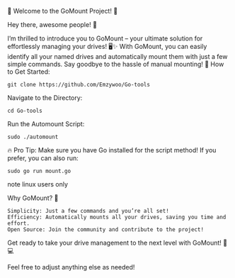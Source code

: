 🚀 Welcome to the GoMount Project! 🌟

Hey there, awesome people! 👋

I’m thrilled to introduce you to GoMount – your ultimate solution for effortlessly managing your drives! 🖥️✨ With GoMount, you can easily identify all your named drives and automatically mount them with just a few simple commands. Say goodbye to the hassle of manual mounting! 🙌
How to Get Started:

    git clone https://github.com/Emzywoo/Go-tools

Navigate to the Directory:


    cd Go-tools

Run the Automount Script:


    sudo ./automount

🔥 Pro Tip: Make sure you have Go installed for the script method! If you prefer, you can also run:


    sudo go run mount.go

note linux users only

Why GoMount? 🤔

    Simplicity: Just a few commands and you’re all set!
    Efficiency: Automatically mounts all your drives, saving you time and effort.
    Open Source: Join the community and contribute to the project!

Get ready to take your drive management to the next level with GoMount! 🚀💻

Feel free to adjust anything else as needed!
